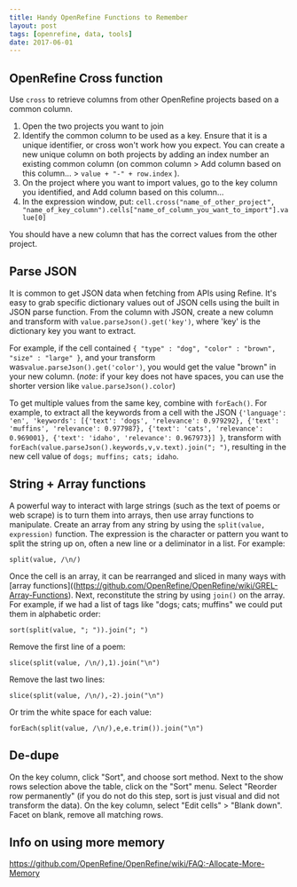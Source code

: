 ```yaml
---
title: Handy OpenRefine Functions to Remember
layout: post
tags: [openrefine, data, tools]
date: 2017-06-01
---
```


## OpenRefine Cross function

Use `cross` to retrieve columns from other OpenRefine projects based on a common column. 

1. Open the two projects you want to join
2. Identify the common column to be used as a key. Ensure that it is a unique identifier, or cross won't work how you expect. You can create a new unique column on both projects by adding an index number an existing common column (on common column > Add column based on this column... > `value + "-" + row.index` ).
3. On the project where you want to import values, go to the key column you identified, and Add column based on this column...
4. In the expression window, put: `cell.cross("name_of_other_project", "name_of_key_column").cells["name_of_column_you_want_to_import"].value[0]`

You should have a new column that has the correct values from the other project.

## Parse JSON

It is common to get JSON data when fetching from APIs using Refine. It's easy to grab specific dictionary values out of JSON cells using the built in JSON parse function. From the column with JSON, create a new column and transform with `value.parseJson().get('key')`, where 'key' is the dictionary key you want to extract. 

For example, if the cell contained
`{ "type" : "dog", "color" : "brown", "size" : "large" }`, 
and your transform was`value.parseJson().get('color')`, 
you would get the value "brown" in your new column. (*note*: if your key does not have spaces, you can use the shorter version like `value.parseJson().color`)

To get multiple values from the same key, combine with `forEach()`.
For example, to extract all the keywords from a cell with the JSON
`{'language': 'en', 'keywords': [{'text': 'dogs', 'relevance': 0.979292}, {'text': 'muffins', 'relevance': 0.977987}, {'text': 'cats', 'relevance': 0.969001}, {'text': 'idaho', 'relevance': 0.967973}] }`,
transform with `forEach(value.parseJson().keywords,v,v.text).join("; ")`, resulting in the new cell value of `dogs; muffins; cats; idaho`.

## String + Array functions

A powerful way to interact with large strings (such as the text of poems or web scrape) is to turn them into arrays, then use array functions to manipulate. 
Create an array from any string by using the `split(value, expression)` function. The expression is the character or pattern you want to split the string up on, often a new line or a deliminator in a list. For example:

`split(value, /\n/)`

Once the cell is an array, it can be rearranged and sliced in many ways with [array functions]((https://github.com/OpenRefine/OpenRefine/wiki/GREL-Array-Functions). Next, reconstitute the string by using `join()` on the array. For example, if we had a list of tags like "dogs; cats; muffins" we could put them in alphabetic order:

`sort(split(value, "; ")).join("; ")`

Remove the first line of a poem:

`slice(split(value, /\n/),1).join("\n")`

Remove the last two lines:

`slice(split(value, /\n/),-2).join("\n")`

Or trim the white space for each value:

`forEach(split(value, /\n/),e,e.trim()).join("\n")`

## De-dupe

On the key column, click "Sort", and choose sort method.
Next to the show rows selection above the table, click on the "Sort" menu. 
Select "Reorder row permanently" (if you do not do this step, sort is just visual and did not transform the data).
On the key column, select "Edit cells" > "Blank down".
Facet on blank, remove all matching rows.

## Info on using more memory

<https://github.com/OpenRefine/OpenRefine/wiki/FAQ:-Allocate-More-Memory>
